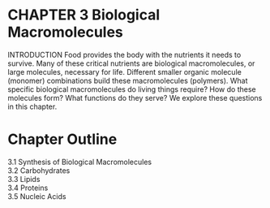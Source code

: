 # CHAPTER 3 Biological Macromolecules

INTRODUCTION Food provides the body with the nutrients it needs to survive. Many of these critical nutrients are biological macromolecules, or large molecules, necessary for life. Different smaller organic molecule (monomer) combinations build these macromolecules (polymers). What specific biological macromolecules do living things require? How do these molecules form? What functions do they serve? We explore these questions in this chapter.

# Chapter Outline

3.1 Synthesis of Biological Macromolecules   
3.2 Carbohydrates   
3.3 Lipids   
3.4 Proteins   
3.5 Nucleic Acids